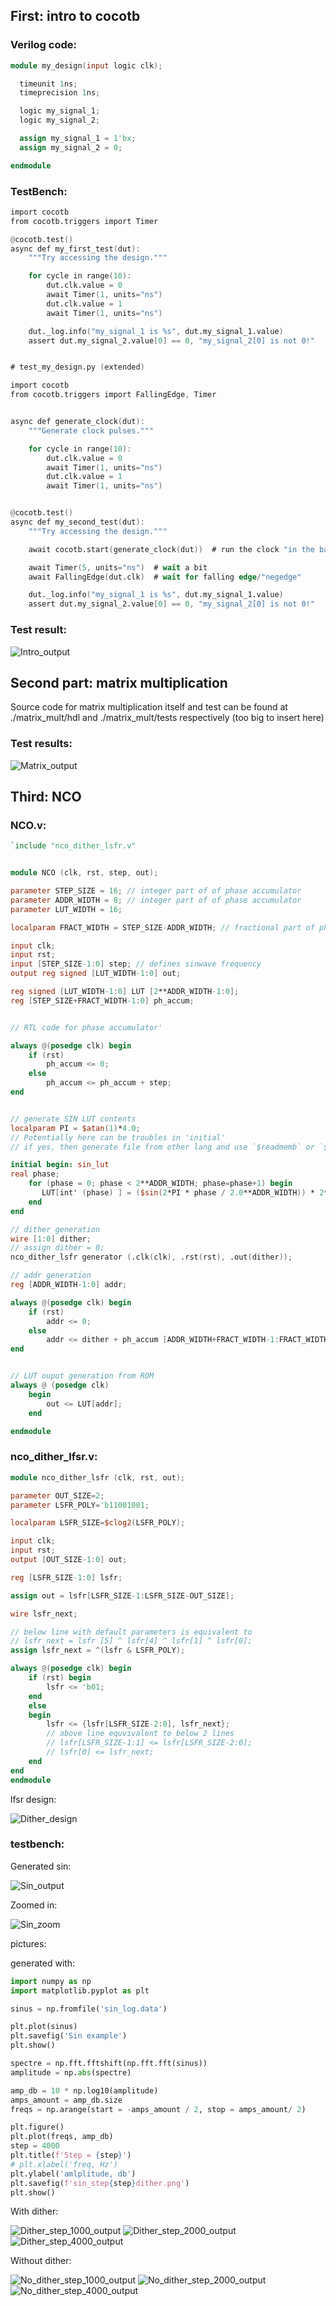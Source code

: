 ## First: intro to cocotb

### Verilog code:

```verilog
module my_design(input logic clk);

  timeunit 1ns;
  timeprecision 1ns;

  logic my_signal_1;
  logic my_signal_2;

  assign my_signal_1 = 1'bx;
  assign my_signal_2 = 0;

endmodule
```

### TestBench:

```verilog
import cocotb
from cocotb.triggers import Timer

@cocotb.test()
async def my_first_test(dut):
    """Try accessing the design."""

    for cycle in range(10):
        dut.clk.value = 0
        await Timer(1, units="ns")
        dut.clk.value = 1
        await Timer(1, units="ns")

    dut._log.info("my_signal_1 is %s", dut.my_signal_1.value)
    assert dut.my_signal_2.value[0] == 0, "my_signal_2[0] is not 0!"


# test_my_design.py (extended)

import cocotb
from cocotb.triggers import FallingEdge, Timer


async def generate_clock(dut):
    """Generate clock pulses."""

    for cycle in range(10):
        dut.clk.value = 0
        await Timer(1, units="ns")
        dut.clk.value = 1
        await Timer(1, units="ns")


@cocotb.test()
async def my_second_test(dut):
    """Try accessing the design."""

    await cocotb.start(generate_clock(dut))  # run the clock "in the background"

    await Timer(5, units="ns")  # wait a bit
    await FallingEdge(dut.clk)  # wait for falling edge/"negedge"

    dut._log.info("my_signal_1 is %s", dut.my_signal_1.value)
    assert dut.my_signal_2.value[0] == 0, "my_signal_2[0] is not 0!"
```

### Test result:
![Intro\_output](intro_example/pictures/output.png)


## Second part: matrix multiplication

Source code for matrix multiplication itself and test can be found at ./matrix\_mult/hdl and  ./matrix\_mult/tests respectively (too big to insert here)

### Test results:


![Matrix\_output](matrix_mult/pictures/output.png)


## Third: NCO

### NCO.v:
```verilog
`include "nco_dither_lsfr.v"


module NCO (clk, rst, step, out);

parameter STEP_SIZE = 16; // integer part of of phase accumulator
parameter ADDR_WIDTH = 8; // integer part of of phase accumulator
parameter LUT_WIDTH = 16; 

localparam FRACT_WIDTH = STEP_SIZE-ADDR_WIDTH; // fractional part of phase accumulator

input clk;
input rst;
input [STEP_SIZE-1:0] step; // defines sinwave frequency
output reg signed [LUT_WIDTH-1:0] out;

reg signed [LUT_WIDTH-1:0] LUT [2**ADDR_WIDTH-1:0];
reg [STEP_SIZE+FRACT_WIDTH-1:0] ph_accum;


// RTL code for phase accumulator'

always @(posedge clk) begin
    if (rst)
        ph_accum <= 0;
    else
        ph_accum <= ph_accum + step;
end


// generate SIN LUT contents
localparam PI = $atan(1)*4.0;
// Potentially here can be troubles in 'initial'
// if yes, then generate file from other lang and use `$readmemb` or `$readmemh`

initial begin: sin_lut
real phase;
    for (phase = 0; phase < 2**ADDR_WIDTH; phase=phase+1) begin
       LUT[int' (phase) ] = ($sin(2*PI * phase / 2.0**ADDR_WIDTH)) * 2**(LUT_WIDTH - 2);
    end
end

// dither generation
wire [1:0] dither;
// assign dither = 0;
nco_dither_lsfr generator (.clk(clk), .rst(rst), .out(dither));

// addr generation
reg [ADDR_WIDTH-1:0] addr;

always @(posedge clk) begin
    if (rst)
        addr <= 0;
    else
        addr <= dither + ph_accum [ADDR_WIDTH+FRACT_WIDTH-1:FRACT_WIDTH];
end


// LUT ouput generation from ROM
always @ (posedge clk)
	begin
		out <= LUT[addr];
	end

endmodule
```

### nco\_dither\_lfsr.v:

```verilog
module nco_dither_lsfr (clk, rst, out);

parameter OUT_SIZE=2;
parameter LSFR_POLY='b11001001;

localparam LSFR_SIZE=$clog2(LSFR_POLY);

input clk;
input rst; 
output [OUT_SIZE-1:0] out;

reg [LSFR_SIZE-1:0] lsfr;

assign out = lsfr[LSFR_SIZE-1:LSFR_SIZE-OUT_SIZE];

wire lsfr_next;

// below line with default parameters is equivalent to
// lsfr_next = lsfr [5] ^ lsfr[4] ^ lsfr[1] ^ lsfr[0];
assign lsfr_next = ^(lsfr & LSFR_POLY);

always @(posedge clk) begin
    if (rst) begin
	    lsfr <= 'b01;
	end
	else
	begin
		lsfr <= {lsfr[LSFR_SIZE-2:0], lsfr_next};
		// above line equvivalent to below 2 lines
		// lsfr[LSFR_SIZE-1:1] <= lsfr[LSFR_SIZE-2:0];
		// lsfr[0] <= lsfr_next;
	end
end
endmodule


```

lfsr design:

![Dither\_design](DDS/pictures/lfsr_design.png)

### testbench:

Generated sin:

![Sin\_output](DDS/pictures/sin_example.png)

Zoomed in:

![Sin\_zoom](DDS/pictures/sin_zoom.png)

pictures:

generated with:

```python
import numpy as np
import matplotlib.pyplot as plt

sinus = np.fromfile('sin_log.data')

plt.plot(sinus)
plt.savefig('Sin example')
plt.show()

spectre = np.fft.fftshift(np.fft.fft(sinus))
amplitude = np.abs(spectre)

amp_db = 10 * np.log10(amplitude)
amps_amount = amp_db.size
freqs = np.arange(start = -amps_amount / 2, stop = amps_amount/ 2)

plt.figure()
plt.plot(freqs, amp_db)
step = 4000
plt.title(f'Step = {step}')
# plt.xlabel('freq, Hz')
plt.ylabel('amlplitude, db')
plt.savefig(f'sin_step{step}dither.png')
plt.show()
```

With dither:

![Dither\_step\_1000\_output](DDS/pictures/sin_step1000dither.png)
![Dither\_step\_2000\_output](DDS/pictures/sin_step2000dither.png)
![Dither\_step\_4000\_output](DDS/pictures/sin_step4000dither.png)

Without dither:

![No\_dither\_step\_1000\_output](DDS/pictures/sin_step1000_nodither.png)
![No\_dither\_step\_2000\_output](DDS/pictures/sin_step2000_nodither.png)
![No\_dither\_step\_4000\_output](DDS/pictures/sin_step4000_nodither.png)
